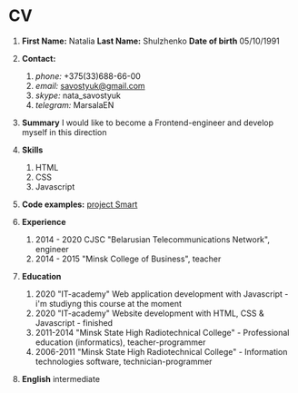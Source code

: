 # CV
1. **First Name:** Natalia **Last Name:** Shulzhenko **Date of birth** 05/10/1991
2. **Contact:**
    1. *phone:* +375(33)688-66-00
    2. *email:* savostyuk@gmail.com
    3. *skype:* nata_savostyuk
    4. *telegram:* MarsalaEN

3. **Summary** I would like to become a Frontend-engineer and develop myself in this direction
4. **Skills**
    1. HTML
    2. CSS
    3. Javascript
5. **Code examples:**  [project Smart](http://fe.it-academy.by/Sites/0030912/index.html)
6. **Experience** 
    1. 2014 - 2020 CJSC "Belarusian Telecommunications Network", engineer
    2. 2014 - 2015 "Minsk College of Business", teacher
7. **Education**
    1. 2020 "IT-academy" Web application development with Javascript - i'm studiyng this course at the moment
    2. 2020 "IT-academy" Website development with HTML, CSS & Javascript - finished
    3. 2011-2014 "Minsk State High Radiotechnical College" - Professional education (informatics), teacher-programmer
    4. 2006-2011 "Minsk State High Radiotechnical College" - Information technologies software, technician-programmer
8. **English** intermediate